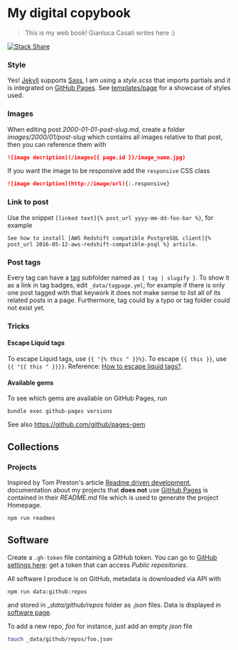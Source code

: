 # My digital copybook

> This is my web book! Gianluca Casati writes here :)

[![Stack Share](http://img.shields.io/badge/tech-stack-0690fa.svg?style=flat)](http://stackshare.io/fibo/my-personal-website)

### Style

Yes! [Jekyll] supports [Sass], I am using a *style.scss* that imports partials and it is integrated on [GitHub Pages].
See [templates/page](https://fibo.github.io/templates/page) for a showcase of styles used.

### Images

When editing post *2000-01-01-post-slug.md*, create a folder *images/2000/01/post-slug*
which contains all images relative to that post, then you can reference them with

```markdown
![image decription](/images{{ page.id }}/image_name.jpg)
```

If you want the image to be responsive add the `responsive` CSS class

```markdown
![image decription](http://image/url){:.responsive}
```

### Link to post

Use the snippet `[linked text]{% post_url yyyy-mm-dd-foo-bar %}`, for example

```
See how to install [AWS Redshift compatible PostgreSQL client]{% post_url 2016-05-12-aws-redshift-compatible-psql %} article.
```

### Post tags

Every tag can have a [tag](./tag) subfolder named as `{ tag | slugify }`.
To show it as a link in tag badges, edit `_data/tagpage.yml`; for example
if there is only one post tagged with that keywork it does not make sense to list all of its related posts in a page.
Furthermore, tag could by a typo or tag folder could not exist yet.

### Tricks

#### Escape Liquid tags

To escape Liquid tags, use `{{ "{% this " }}%}`. To escape `{{ this }}`, use `{{ "{{ this " }}}}`.
Reference: [How to escape liquid tags?](http://stackoverflow.com/questions/3426182/how-to-escape-liquid-template-tags).

#### Available gems

To see which gems are available on GitHub Pages, run

```shell
bundle exec github-pages versions
```

See also https://github.com/github/pages-gem

## Collections

### Projects

Inspired by Tom Preston's article [Readme driven development](http://tom.preston-werner.com/2010/08/23/readme-driven-development.html),
documentation about my projects that **does not** use [GitHub Pages] is contained in their *README.md* file which is used to generate the project Homepage.

```bash
npm run readmes
```

## Software

Create a `.gh-token` file containing a GitHub token.
You can go to [GitHub settings here](https://github.com/settings/personal-access-tokens): get a token that can access _Public repositories_.

All software I produce is on GitHub, metadata is downloaded via API with

```bash
npm run data:github:repos
```

and stored in *_data/github/repos* folder as *.json* files. Data is displayed in [software page](https://fibo.github.io/software).

To add a new repo, *foo* for instance, just add an empty *json* file

```bash
touch _data/github/repos/foo.json
```

[Jekyll]: http://jekyllrb.com "Jekyll"
[GitHub Pages]: https://pages.github.com "GitHub Pages"
[Sass]: http://sass-lang.com/ "Sass"
[minima]: https://github.com/jekyll/minima "minima Jekyll theme"
